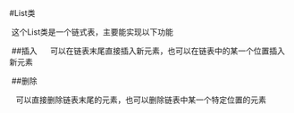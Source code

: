 #List类

  这个List类是一个链式表，主要能实现以下功能
  
  ##插入
  
    可以在链表末尾直接插入新元素，也可以在链表中的某一个位置插入新元素
    
  ##删除
  
    可以直接删除链表末尾的元素，也可以删除链表中某一个特定位置的元素
